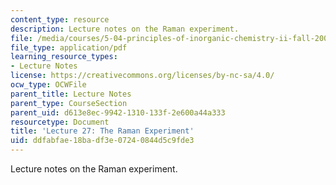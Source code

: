 ```yaml
---
content_type: resource
description: Lecture notes on the Raman experiment.
file: /media/courses/5-04-principles-of-inorganic-chemistry-ii-fall-2008/ddfabfae18badf3e07240844d5c9fde3_lecture_27.pdf
file_type: application/pdf
learning_resource_types:
- Lecture Notes
license: https://creativecommons.org/licenses/by-nc-sa/4.0/
ocw_type: OCWFile
parent_title: Lecture Notes
parent_type: CourseSection
parent_uid: d613e8ec-9942-1310-133f-2e600a44a333
resourcetype: Document
title: 'Lecture 27: The Raman Experiment'
uid: ddfabfae-18ba-df3e-0724-0844d5c9fde3
---
```

Lecture notes on the Raman experiment.